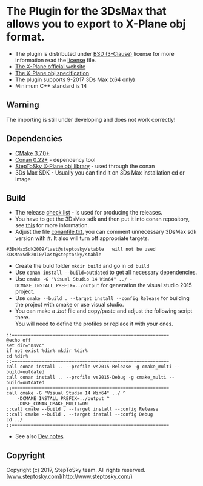 # The Plugin for the 3DsMax that allows you to export to X-Plane obj format.
- The plugin is distributed under 
[BSD (3-Clause)](http://opensource.org/licenses/BSD-3-Clause) 
license for more information read the [license](license.txt) file.
- [The X-Plane official website](http://www.x-plane.com/)
- [The X-Plane obj specification](http://developer.x-plane.com/?article=obj8-file-format-specification)
- The plugin supports 9-2017 3Ds Max (x64 only)
- Minimum C++ standard is 14

## Warning 
The importing is still under developing and does not work correctly!

## Dependencies
- [CMake 3.7.0+](https://cmake.org/)
- [Conan 0.22+](https://www.conan.io) - dependency tool
- [StepToSky X-Plane obj library](https://github.com/steptosky/XplnObj) - used through the conan
- 3Ds Max SDK - Usually you can find it on 3Ds Max installation cd or image

## Build
- The release [check list](doc/release-checklist.md) - is used for producing the releases.
- You have to get the 3DsMax sdk and then put it into conan repository, 
see [this](https://bitbucket.org/steptosky/conan-recipe-3dsmax-sdk) for
more information.
- Adjust the file [conanfile.txt](conanfile.txt), you can comment 
unnecessary 3DsMax sdk version with *#*. 
It also will turn off appropriate targets.
```
#3DsMaxSdk2009/last@steptosky/stable   will not be used
3DsMaxSdk2010/last@steptosky/stable
```
- Create the buld folder ```mkdir build``` and go in ```cd build```
- Use ```conan install --build=outdated``` to get all necessary dependencies.
- Use ```cmake -G "Visual Studio 14 Win64" ../ -DCMAKE_INSTALL_PREFIX=../output```
for generation the visual studio 2015 project.
- Use ```cmake --build . --target install --config Release``` 
for building the project with cmake or use visual studio.
- You can make a *.bat* file and copy/paste and adjust the following script there.  
You will need to define the profiles or replace it with your ones.
  
```
::==========================================================
@echo off
set dir="msvc"
if not exist %dir% mkdir %dir%
cd %dir%
::==========================================================
call conan install .. --profile vs2015-Release -g cmake_multi --build=outdated
call conan install .. --profile vs2015-Debug -g cmake_multi --build=outdated
::==========================================================
call cmake -G "Visual Studio 14 Win64" ../ ^
	-DCMAKE_INSTALL_PREFIX=../output ^
	-DUSE_CONAN_CMAKE_MULTI=ON 
::call cmake --build . --target install --config Release
::call cmake --build . --target install --config Debug
cd ../
::==========================================================
```
- See also [Dev notes](doc/dev-notes.md)

## Copyright
Copyright (c) 2017, StepToSky team. All rights reserved.  
[www.steptosky.com](http://www.steptosky.com/)